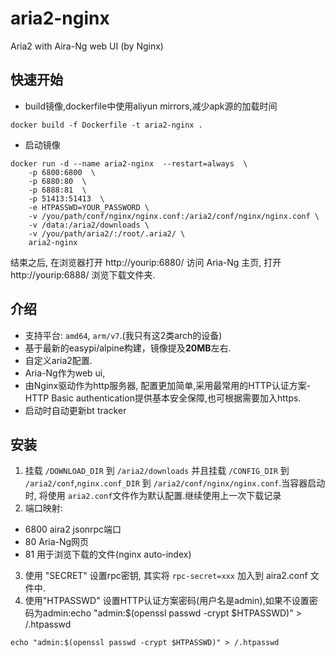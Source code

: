 # aria2-nginx
Aria2 with Aira-Ng web UI (by Nginx)
## 快速开始
* build镜像,dockerfile中使用aliyun mirrors,减少apk源的加载时间
```
docker build -f Dockerfile -t aria2-nginx .
```

* 启动镜像
```
docker run -d --name aria2-nginx  --restart=always  \
    -p 6800:6800  \
    -p 6880:80  \
    -p 6888:81  \
    -p 51413:51413  \
    -e HTPASSWD=YOUR_PASSWORD \
    -v /you/path/conf/nginx/nginx.conf:/aria2/conf/nginx/nginx.conf \
    -v /data:/aria2/downloads \
    -v /you/path/aria2/:/root/.aria2/ \
    aria2-nginx
```
结束之后, 在浏览器打开 http://yourip:6880/ 访问 Aria-Ng 主页, 打开 http://yourip:6888/ 浏览下载文件夹.

## 介绍
* 支持平台: `amd64`, `arm/v7`.(我只有这2类arch的设备)
* 基于最新的easypi/alpine构建，镜像提及**20MB**左右.
* 自定义aria2配置.
* Aria-Ng作为web ui,
* 由Nginx驱动作为http服务器, 配置更加简单,采用最常用的HTTP认证方案-HTTP Basic authentication提供基本安全保障,也可根据需要加入https.
* 启动时自动更新bt tracker

## 安装
1. 挂载 `/DOWNLOAD_DIR` 到 `/aria2/downloads` 并且挂载 `/CONFIG_DIR` 到 `/aria2/conf`,`nginx.conf_DIR` 到 `/aria2/conf/nginx/nginx.conf`.当容器启动时, 将使用  `aria2.conf`文件作为默认配置.继续使用上一次下载记录
2. 端口映射:
  * 6800 aira2 jsonrpc端口
  * 80 Aria-Ng网页
  * 81 用于浏览下载的文件(nginx auto-index)
3. 使用 "SECRET"  设置rpc密钥, 其实将 `rpc-secret=xxx` 加入到 aira2.conf 文件中.
4. 使用"HTPASSWD" 设置HTTP认证方案密码(用户名是admin),如果不设置密码为admin:echo "admin:$(openssl passwd -crypt $HTPASSWD)" > /.htpasswd
```
echo "admin:$(openssl passwd -crypt $HTPASSWD)" > /.htpasswd
```